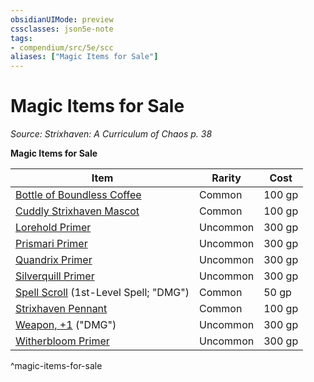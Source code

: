 ```yaml
---
obsidianUIMode: preview
cssclasses: json5e-note
tags:
- compendium/src/5e/scc
aliases: ["Magic Items for Sale"]
---
```

# Magic Items for Sale
*Source: Strixhaven: A Curriculum of Chaos p. 38* 

**Magic Items for Sale**

| Item | Rarity | Cost |
|------|--------|------|
| [Bottle of Boundless Coffee](/3-Mechanics/CLI/items/bottle-of-boundless-coffee-scc.md) | Common | 100 gp |
| [Cuddly Strixhaven Mascot](/3-Mechanics/CLI/items/cuddly-strixhaven-mascot-scc.md) | Common | 100 gp |
| [Lorehold Primer](/3-Mechanics/CLI/items/lorehold-primer-scc.md) | Uncommon | 300 gp |
| [Prismari Primer](/3-Mechanics/CLI/items/prismari-primer-scc.md) | Uncommon | 300 gp |
| [Quandrix Primer](/3-Mechanics/CLI/items/quandrix-primer-scc.md) | Uncommon | 300 gp |
| [Silverquill Primer](/3-Mechanics/CLI/items/silverquill-primer-scc.md) | Uncommon | 300 gp |
| [Spell Scroll](/3-Mechanics/CLI/items/spell-scroll-1st-level.md) (1st-Level Spell; "DMG") | Common | 50 gp |
| [Strixhaven Pennant](/3-Mechanics/CLI/items/strixhaven-pennant-scc.md) | Common | 100 gp |
| [Weapon, +1](/3-Mechanics/CLI/items/1-weapon.md) ("DMG") | Uncommon | 300 gp |
| [Witherbloom Primer](/3-Mechanics/CLI/items/witherbloom-primer-scc.md) | Uncommon | 300 gp |
^magic-items-for-sale